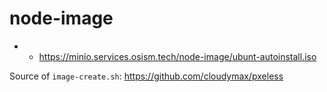 # node-image

* * https://minio.services.osism.tech/node-image/ubunt-autoinstall.iso

Source of ``image-create.sh``: https://github.com/cloudymax/pxeless
